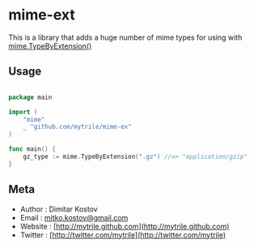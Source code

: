 # mime-ext

This is a library that adds a huge number of mime types for using with [mime.TypeByExtension()](http://golang.org/pkg/mime/#TypeByExtension)

## Usage

``` go

package main

import (
	"mime"
	_ "github.com/mytrile/mime-ex"
)

func main() {
	gz_type := mime.TypeByExtension(".gz") //=> "application/gzip"
}
```

## Meta

* Author  : Dimitar Kostov
* Email   : mitko.kostov@gmail.com
* Website : [http://mytrile.github.com](http://mytrile.github.com)
* Twitter : [http://twitter.com/mytrile](http://twitter.com/mytrile)
